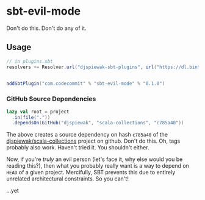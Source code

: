 # sbt-evil-mode

Don't do this. Don't do any of it.

## Usage

```sbt
// in plugins.sbt
resolvers += Resolver.url("djspiewak-sbt-plugins", url("https://dl.bintray.com/djspiewak/sbt-plugins"))(Resolver.ivyStylePatterns)


addSbtPlugin("com.codecommit" % "sbt-evil-mode" % "0.1.0")
```

### GitHub Source Dependencies

```sbt
lazy val root = project
  .in(file("."))
  .dependsOn(GitHub("djspiewak", "scala-collections", "c785a40"))
```

The above creates a source dependency on hash `c785a40` of the [djspiewak/scala-collections](https://github.com/djspiewak/scala-collections) project on github. Don't do this. Oh, tags probably also work. Haven't tried it. You shouldn't either.

Now, if you're *truly* an evil person (let's face it, why else would you be reading this?), then what you probably really want is a way to depend on `HEAD` of a given project. Mercifully, SBT prevents this due to entirely unrelated architectural constraints. So you can't!

...yet
